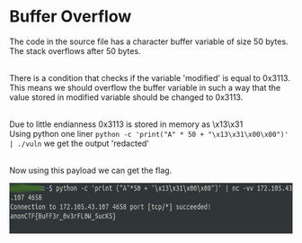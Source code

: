 # Buffer Overflow

The code in the source file has a character buffer variable of size 50 bytes. The stack overflows after 50 bytes.<br><br>

There is a condition that checks if the variable 'modified' is equal to 0x3113. This means we should overflow the buffer variable in such a way that the value stored in modified variable should be changed to 0x3113.<br><br>

Due to little endianness 0x3113 is stored in memory as \x13\x31<br>
Using python one liner `python -c 'print("A" * 50 + "\x13\x31\x00\x00")' | ./vuln` we get the output 'redacted'<br><br>

Now using this payload we can get the flag.

<p align="center">
  <img src="Bufferoverflow.png" width=700px height=90px>
</p>
